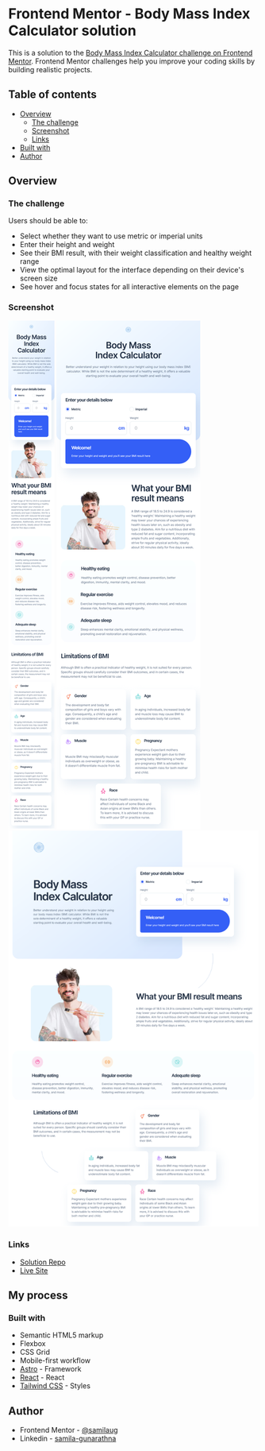 # Frontend Mentor - Body Mass Index Calculator solution

This is a solution to the [Body Mass Index Calculator challenge on Frontend Mentor](https://www.frontendmentor.io/challenges/body-mass-index-calculator-brrBkfSz1T). Frontend Mentor challenges help you improve your coding skills by building realistic projects.

## Table of contents

- [Overview](#overview)
  - [The challenge](#the-challenge)
  - [Screenshot](#screenshot)
  - [Links](#links)
- [Built with](#built-with)
- [Author](#author)

## Overview

### The challenge

Users should be able to:

- Select whether they want to use metric or imperial units
- Enter their height and weight
- See their BMI result, with their weight classification and healthy weight range
- View the optimal layout for the interface depending on their device's screen size
- See hover and focus states for all interactive elements on the page

### Screenshot

![screenshot of mobile design](public/screenshots/mobile-design.png)
![screenshots of tablet design](public/screenshots/tab-design.png)
![screenshots of desktop design](public/screenshots/desktop-design.png)

### Links

- [Solution Repo](https://github.com/samilaug/bmi-calculator-challenge)
- [Live Site](https://bmi-calculator-challenge.vercel.app/)

## My process

### Built with

- Semantic HTML5 markup
- Flexbox
- CSS Grid
- Mobile-first workflow
- [Astro](https://astro.build/) - Framework
- [React](https://react.dev/) - React
- [Tailwind CSS](https://tailwindcss.com/) - Styles

## Author

- Frontend Mentor - [@samilaug](https://www.frontendmentor.io/profile/samilaug)
- Linkedin - [samila-gunarathna](https://www.linkedin.com/in/samila-gunarathna/)
